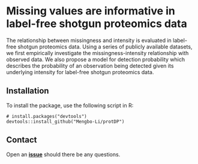 # Missing values are informative in label-free shotgun proteomics data


The relationship between missingness and intensity is evaluated in label-free
shotgun proteomics data. Using a series of publicly available datasets, we first 
empirically investigate the missingness-intensity relationship with observed 
data. We also propose a model for detection probability which describes
the probability of an observation being detected given its underlying intensity
for label-free shotgun proteomics data. 

## Installation 

To install the package, use the following script in R:

```
# install.packages("devtools")
devtools::install_github("Mengbo-Li/protDP")
```

## Contact

Open an [**issue**](https://github.com/Mengbo-Li/protDP/issues) should there be
any questions. 
